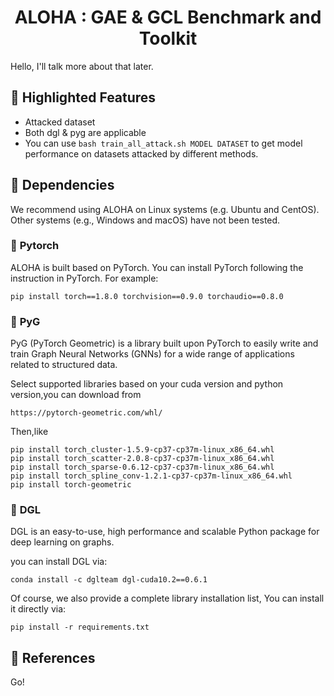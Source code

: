 # <center>ALOHA : GAE & GCL Benchmark and Toolkit</center>
Hello, I'll talk more about that later.
## 🌱 Highlighted Features
* Attacked dataset
* Both dgl & pyg are applicable
* You can use `bash train_all_attack.sh MODEL DATASET` to get model performance on datasets attacked by different methods.

## 🌵 Dependencies
We recommend using ALOHA on Linux systems (e.g. Ubuntu and CentOS). Other systems (e.g., Windows and macOS) have not been tested.

### 🔧 **Pytorch**
ALOHA is built based on PyTorch. You can install PyTorch following the instruction in PyTorch. For example:
```
pip install torch==1.8.0 torchvision==0.9.0 torchaudio==0.8.0
```
### 🔧 **PyG**
PyG (PyTorch Geometric) is a library built upon  PyTorch to easily write and train Graph Neural Networks (GNNs) for a wide range of applications related to structured data.

Select supported libraries based on your cuda version and python version,you can download from 
```
https://pytorch-geometric.com/whl/
```
Then,like
```
pip install torch_cluster-1.5.9-cp37-cp37m-linux_x86_64.whl
pip install torch_scatter-2.0.8-cp37-cp37m-linux_x86_64.whl
pip install torch_sparse-0.6.12-cp37-cp37m-linux_x86_64.whl
pip install torch_spline_conv-1.2.1-cp37-cp37m-linux_x86_64.whl
pip install torch-geometric
```
### 🔧 **DGL**
DGL is an easy-to-use, high performance and scalable Python package for deep learning on graphs.

you can install DGL via:
```
conda install -c dglteam dgl-cuda10.2==0.6.1
```

Of course, we also provide a complete library installation list, You can install it directly via:
```
pip install -r requirements.txt
```

## 🍂 References
Go!